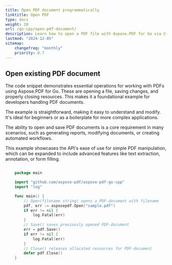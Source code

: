 ```yaml
---
title: Open PDF document programmatically
linktitle: Open PDF
type: docs
weight: 20
url: /go-cpp/open-pdf-document/
description: Learn how to open a PDF file with Aspose.PDF for Go via C++.
lastmod: "2024-12-05"
sitemap:
    changefreq: "monthly"
    priority: 0.7
---
```


## Open existing PDF document

The code snippet demonstrates essential operations for working with PDFs using Aspose.PDF for Go. These are opening a file, saving changes, and properly closing resources. This makes it a foundational example for developers handling PDF documents.

The example is straightforward, making it easy to understand and modify. It's ideal for beginners or as a boilerplate for more complex applications.

The ability to open and save PDF documents is a core requirement in many scenarios, such as generating reports, modifying documents, or creating automated workflows.

This example showcases the API's ease of use for simple PDF manipulation, which can be expanded to include advanced features like text extraction, annotation, or form filling.

```go

    package main

    import "github.com/aspose-pdf/aspose-pdf-go-cpp"
    import "log"

    func main() {
        // Open(filename string) opens a PDF-document with filename
        pdf, err := asposepdf.Open("sample.pdf")
        if err != nil {
            log.Fatal(err)
        }
        // Save() saves previously opened PDF-document
        err = pdf.Save()
        if err != nil {
            log.Fatal(err)
        }
        // Close() releases allocated resources for PDF-document
        defer pdf.Close()
    }
```
